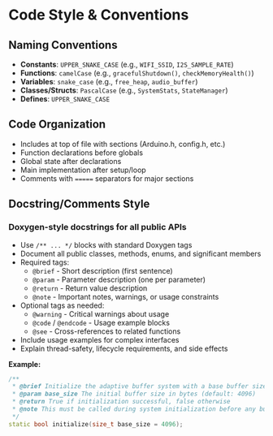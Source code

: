 # Code Style & Conventions

## Naming Conventions

- **Constants**: `UPPER_SNAKE_CASE` (e.g., `WIFI_SSID`, `I2S_SAMPLE_RATE`)
- **Functions**: `camelCase` (e.g., `gracefulShutdown()`, `checkMemoryHealth()`)
- **Variables**: `snake_case` (e.g., `free_heap`, `audio_buffer`)
- **Classes/Structs**: `PascalCase` (e.g., `SystemStats`, `StateManager`)
- **Defines**: `UPPER_SNAKE_CASE`

## Code Organization

- Includes at top of file with sections (Arduino.h, config.h, etc.)
- Function declarations before globals
- Global state after declarations
- Main implementation after setup/loop
- Comments with `=====` separators for major sections

## Docstring/Comments Style

### Doxygen-style docstrings for all public APIs

- Use `/** ... */` blocks with standard Doxygen tags
- Document all public classes, methods, enums, and significant members
- Required tags:
  - `@brief` - Short description (first sentence)
  - `@param` - Parameter description (one per parameter)
  - `@return` - Return value description
  - `@note` - Important notes, warnings, or usage constraints
- Optional tags as needed:
  - `@warning` - Critical warnings about usage
  - `@code` / `@endcode` - Usage example blocks
  - `@see` - Cross-references to related functions
- Include usage examples for complex interfaces
- Explain thread-safety, lifecycle requirements, and side effects

**Example:**

```cpp
/**
 * @brief Initialize the adaptive buffer system with a base buffer size
 * @param base_size The initial buffer size in bytes (default: 4096)
 * @return True if initialization successful, false otherwise
 * @note This must be called during system initialization before any buffer operations
 */
static bool initialize(size_t base_size = 4096);
```
